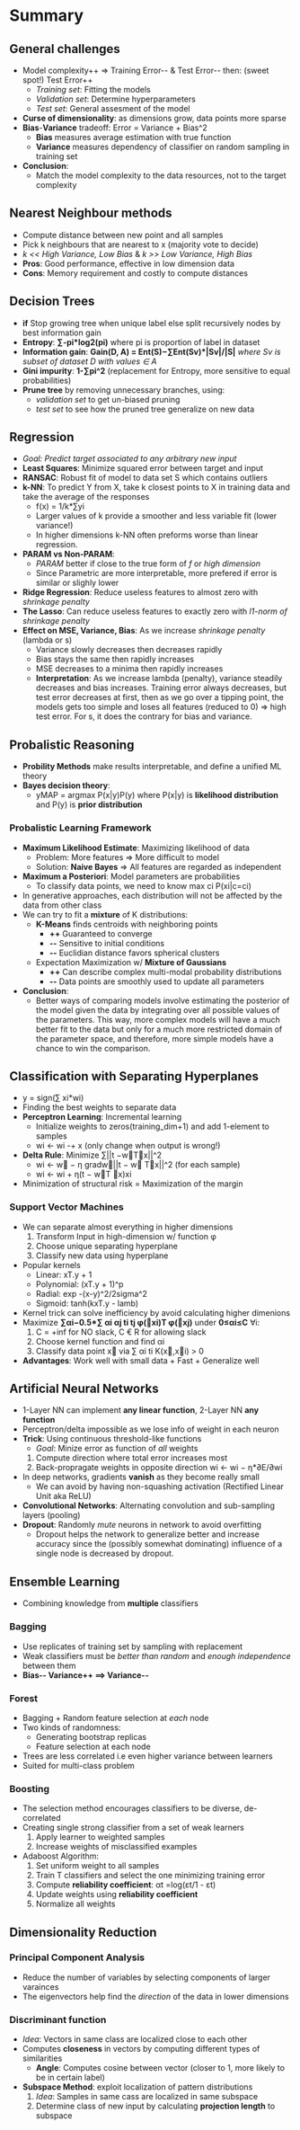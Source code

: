 # Summary

## General challenges
* Model complexity++ => Training Error-- & Test Error-- then: (sweet spot!) Test Error++
    * *Training set*: Fitting the models
    * *Validation set*: Determine hyperparameters
    * *Test set*: General assesment of the model
* **Curse of dimensionality**: as dimensions grow, data points more sparse
* **Bias**-**Variance** tradeoff: Error = Variance + Bias^2
    * **Bias** measures average estimation with true function
    * **Variance** measures dependency of classifier on random sampling in training set
* **Conclusion**:
    * Match the model complexity to the data resources, not to the target complexity
 
## Nearest Neighbour methods
* Compute distance between new point and all samples
* Pick k neighbours that are nearest to x (majority vote to decide)
* *k << High Variance, Low Bias* & *k >> Low Variance, High Bias*
* **Pros**: Good performance, effective in low dimension data
* **Cons**: Memory requirement and costly to compute distances

## Decision Trees
* **if** Stop growing tree when unique label else split recursively nodes by best information gain
* **Entropy**: **∑-pi\*log2(pi)** where pi is proportion of label in dataset
* **Information gain**: **Gain(D, A) = Ent(S)−∑Ent(Sv)\*|Sv|/|S|**
    *where Sv is subset of dataset D with values ∈ A*
* **Gini impurity**: **1-∑pi^2** (replacement for Entropy, more sensitive to equal probabilities)
* **Prune tree** by removing unnecessary branches, using:
    * *validation set* to get un-biased pruning
    * *test set* to see how the pruned tree generalize on new data

## Regression
* *Goal: Predict target associated to any arbitrary new input*
* **Least Squares**: Minimize squared error between target and input
* **RANSAC**: Robust fit of model to data set S which contains outliers
* **k-NN**: To predict Y from X, take k closest points to X in training data and take the average of the responses
    * f(x) = 1/k\*∑yi
    * Larger values of k provide a smoother and less  variable fit (lower variance!)
    * In higher dimensions k-NN often preforms worse than linear regression.
* **PARAM vs Non-PARAM**:
    * *PARAM* better if close to the true form of *f* or *high dimension*
    * Since Parametric are more interpretable, more prefered if error is similar or slighly lower
* **Ridge Regression**: Reduce useless features to almost zero with *shrinkage penalty*
* **The Lasso**: Can reduce useless features to exactly zero with *l1-norm of shrinkage penalty*
* **Effect on MSE, Variance, Bias**: As we increase *shrinkage penalty* (lambda or s)
   * Variance slowly decreases then decreases rapidly
   * Bias stays the same then rapidly increases
   * MSE decreases to a minima then rapidly increases
   * **Interpretation**: As we increase lambda (penalty), variance steadily decreases and bias increases. Training error always decreases, but test error decreases at first, then as we go over a tipping point, the models gets too simple and loses all features (reduced to 0) => high test error. For s, it does the contrary for bias and variance.
   
## Probalistic Reasoning
* **Probility Methods** make results interpretable, and define a unified ML theory
* **Bayes decision theory**:
   * yMAP = argmax P(x|y)P(y) where P(x|y) is **likelihood distribution** and P(y) is **prior distribution**

### Probalistic Learning Framework
* **Maximum Likelihood Estimate**: Maximizing likelihood of data
   * Problem: More features => More difficult to model
   * Solution: **Naive Bayes** => All features are regarded as independent
* **Maximum a Posteriori**: Model parameters are probabilities
   * To classify data points, we need to know max ci P(xi|c=ci)
* In generative approaches, each distribution will not be affected by the data from other class
* We can try to fit a **mixture** of K distributions:
    * **K-Means** finds centroids with neighboring points
        * **++** Guaranteed to converge
        * **--** Sensitive to initial conditions
        * **--** Euclidian distance favors spherical clusters
   * Expectation Maximization w/ **Mixture of Gaussians**
        * **++** Can describe complex multi-modal probability distributions
        * **--** Data points are smoothly used to update all parameters
* **Conclusion**:
    * Better ways of comparing models involve estimating the posterior of the model given the data by integrating over all possible values of the parameters. This way, more complex models will have a much better fit to the data but only for a much more restricted domain of the parameter space, and therefore, more simple models have a chance to win the comparison.
   
## Classification with Separating Hyperplanes
* y = sign(∑ xi\*wi)
* Finding the best weights to separate data
* **Perceptron Learning**: Incremental learning
    * Initialize weights to zeros(training_dim+1) and add 1-element to samples
    * wi ← wi -+ x (only change when output is wrong!)
* **Delta Rule**: Minimize ∑||t −w⃗T⃗x||^2
    * wi ← w⃗ − η gradw⃗||t − w⃗ T⃗x||^2 (for each sample)
    * wi ← wi + η(t − w⃗T ⃗x)xi
* Minimization of structural risk = Maximization of the margin

### Support Vector Machines
* We can separate almost everything in higher dimensions
    1. Transform Input in high-dimension w/ function φ
    2. Choose unique separating hyperplane
    3. Classify new data using hyperplane
* Popular kernels
    * Linear: xT.y + 1
    * Polynomial: (xT.y + 1)^p
    * Radial: exp -(x-y)^2/2sigma^2
    * Sigmoid: tanh(kxT.y - lamb)
* Kernel trick can solve inefficiency by avoid calculating higher dimenions
* Maximize **∑αi−0.5\*∑ αi αj ti tj φ(⃗xi)T φ(⃗xj)** under **0≤αi≤C** ∀i:
    1. C = +inf for NO slack, C € R for allowing slack
    2. Choose kernel function and find αi
    4. Classify data point x⃗ via ∑ αi ti K(x⃗,x⃗i) > 0
* **Advantages**: Work well with small data + Fast + Generalize well

## Artificial Neural Networks
* 1-Layer NN can implement **any linear function**, 2-Layer NN **any function**
* Perceptron/delta impossible as we lose info of weight in each neuron
* **Trick**: Using continuous threshold-like functions
   * *Goal*: Minize error as function of *all* weights
    1. Compute direction where total error increases most
    2. Back-propragate weights in opposite direction wi ← wi − η\*∂E/∂wi
* In deep networks, gradients **vanish** as they become really small
    * We can avoid by having non-squashing activation (Rectified Linear Unit aka ReLU)
* **Convolutional Networks**: Alternating convolution and sub-sampling layers (pooling)
* **Dropout**: Randomly *mute* neurons in network to avoid overfitting
    * Dropout helps the network to generalize better and increase accuracy since the (possibly somewhat dominating) influence of a single node is decreased by dropout.
   
## Ensemble Learning
* Combining knowledge from **multiple** classifiers

### Bagging
* Use replicates of training set by sampling with replacement
* Weak classifiers must be *better than random* and *enough independence* between them
* **Bias-- Variance++ ==> Variance--**

### Forest
* Bagging + Random feature selection at *each* node
* Two kinds of randomness:
   * Generating bootstrap replicas
   * Feature selection at each node
* Trees are less correlated i.e even higher variance between learners
* Suited for multi-class problem

### Boosting
* The selection method encourages classifiers to be diverse, de-correlated
* Creating single strong classifier from a set of weak learners
    1. Apply learner to weighted samples
    2. Increase weights of misclassified examples
* Adaboost Algorithm:
    1. Set uniform weight to all samples
    2. Train T classifiers and select the one minimizing training error
    3. Compute **reliability coefficient**: αt =log(εt/1 - εt)
    4. Update weights using **reliability coefficient**
    5. Normalize all weights

## Dimensionality Reduction

### Principal Component Analysis
* Reduce the number of variables by selecting components of larger varainces
* The eigenvectors help find the *direction* of the data in lower dimensions

### Discriminant function
* *Idea*: Vectors in same class are localized close to each other
* Computes **closeness** in vectors by computing different types of similarities
    * **Angle**: Computes cosine between vector (closer to 1, more likely to be in certain label)
* **Subspace Method**: exploit localization of pattern distributions
    1. *Idea*: Samples in same cass are localized in same subspace
    2. Determine class of new input by calculating **projection length** to subspace
